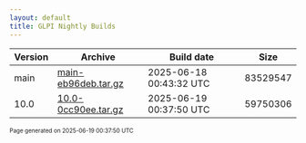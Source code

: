 ```yaml
---
layout: default
title: GLPI Nightly Builds
---
```


Version|Archive|Build date|Size
---|---|---|---
main|[main-eb96deb.tar.gz](main-eb96deb.tar.gz)|2025-06-18 00:43:32 UTC|83529547
10.0|[10.0-0cc90ee.tar.gz](10.0-0cc90ee.tar.gz)|2025-06-19 00:37:50 UTC|59750306

<font size="1">Page generated on 2025-06-19 00:37:50 UTC</font>
